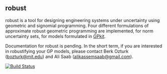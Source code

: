 ## robust
robust is a tool for designing engineering systems under uncertainty using geometric and signomial programming. Four different formulations of approximate robust geometric programming are implemented, for norm uncertainty sets, for models formulated in [GPkit](https://github.com/convexengineering/gpkit). 

Documentation for robust is pending. In the short term, if you are interested in robustifying your GP models, please contact Berk Ozturk (bozturk@mit.edu) and Ali Saab (alikassemsaab@gmail.com). 

[![Build Status](https://acdl.mit.edu/csi/buildStatus/icon?job=gpkit_ResearchModel_robust_Push)](https://acdl.mit.edu/csi/view/convexengineering/job/gpkit_ResearchModel_robust_Push/) 
